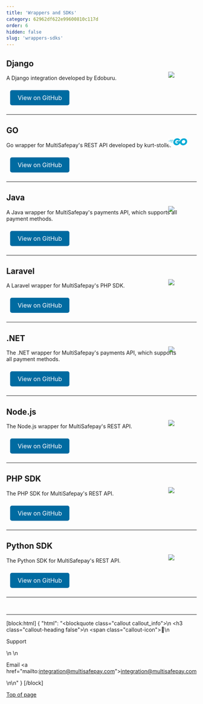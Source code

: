 ```yaml
---
title: 'Wrappers and SDKs'
category: 62962df622e99600810c117d
order: 6
hidden: false
slug: 'wrappers-sdks'
---
```


## Django
<img src="https://raw.githubusercontent.com/MultiSafepay/docs/master/static/logo/Integrations/Django.svg" width="50" align ="right" style="transform: translate(-50%, -50%);"/>

A Django integration developed by Edoburu.

<a class="suggestEdits" style="display: inline-flex; border-radius: 5px; padding: 10px 20px; margin: 10px; font-size: 1rem; background-color: #006ba1; color: #ffffff; text-decoration: none;" href="https://github.com/edoburu/django-multisafepay" target="_blank"><span>View on GitHub</span></a>

___

## GO
<img src="https://raw.githubusercontent.com/MultiSafepay/docs/master/static/logo/Integrations/Go.svg" width="50" align ="right" style="transform: translate(-50%, -50%);"/>

Go wrapper for MultiSafepay's REST API developed by kurt-stolle.

<a class="suggestEdits" style="display: inline-flex; border-radius: 5px; padding: 10px 20px; margin: 10px; font-size: 1rem; background-color: #006ba1; color: #ffffff; text-decoration: none;" href="https://github.com/kurt-stolle/go-multisafepay" target="_blank"><span>View on GitHub</span></a>

___

## Java
<img src="https://raw.githubusercontent.com/MultiSafepay/docs/master/static/logo/Integrations/Java.svg" width="50" align ="right" style="transform: translate(-50%, -50%);"/>

A Java wrapper for MultiSafepay's payments API, which supports all payment methods.

<a class="suggestEdits" style="display: inline-flex; border-radius: 5px; padding: 10px 20px; margin: 10px; font-size: 1rem; background-color: #006ba1; color: #ffffff; text-decoration: none;" href="https://github.com/MultiSafepay/Java" target="_blank"><span>View on GitHub</span></a>

___

## Laravel
<img src="https://raw.githubusercontent.com/MultiSafepay/docs/master/static/logo/Integrations/Laravel.svg" width="50" align ="right" style="transform: translate(-50%, -50%);"/>

A Laravel wrapper for MultiSafepay's PHP SDK.

<a class="suggestEdits" style="display: inline-flex; border-radius: 5px; padding: 10px 20px; margin: 10px; font-size: 1rem; background-color: #006ba1; color: #ffffff; text-decoration: none;" href="https://github.com/MultiSafepay/laravel-api" target="_blank"><span>View on GitHub</span></a>

___

## .NET
<img src="https://raw.githubusercontent.com/MultiSafepay/docs/master/static/logo/Integrations/NET.svg" width="50" align ="right" style="transform: translate(-50%, -50%);"/>

The .NET wrapper for MultiSafepay's payments API, which supports all payment methods.

<a class="suggestEdits" style="display: inline-flex; border-radius: 5px; padding: 10px 20px; margin: 10px; font-size: 1rem; background-color: #006ba1; color: #ffffff; text-decoration: none;" href="https://github.com/MultiSafepay/.Net" target="_blank"><span>View on GitHub</span></a>

___

## Node.js
<img src="https://raw.githubusercontent.com/MultiSafepay/docs/master/static/logo/Integrations/NodeJS.svg" width="50" align ="right" style="transform: translate(-50%, -50%);"/>

The Node.js wrapper for MultiSafepay's REST API.

<a class="suggestEdits" style="display: inline-flex; border-radius: 5px; padding: 10px 20px; margin: 10px; font-size: 1rem; background-color: #006ba1; color: #ffffff; text-decoration: none;" href="https://github.com/MultiSafepay/multisafepay-node-wrapper" target="_blank"><span>View on GitHub</span></a>

___

## PHP SDK
<img src="https://raw.githubusercontent.com/MultiSafepay/docs/master/static/logo/Integrations/PHP.svg" width="50" align ="right" style="transform: translate(-50%, -50%);"/>

The PHP SDK for MultiSafepay's REST API.

<a class="suggestEdits" style="display: inline-flex; border-radius: 5px; padding: 10px 20px; margin: 10px; font-size: 1rem; background-color: #006ba1; color: #ffffff; text-decoration: none;" href="https://github.com/MultiSafepay/php-sdk" target="_blank"><span>View on GitHub</span></a>

___

## Python SDK
<img src="https://raw.githubusercontent.com/MultiSafepay/docs/master/static/logo/Integrations/Python.svg" width="50" align ="right" style="transform: translate(-50%, -50%);"/>

The Python SDK for MultiSafepay's REST API.

<a class="suggestEdits" style="display: inline-flex; border-radius: 5px; padding: 10px 20px; margin: 10px; font-size: 1rem; background-color: #006ba1; color: #ffffff; text-decoration: none;" href="https://github.com/MultiSafepay/python-sdk" target="_blank"><span>View on GitHub</span></a>

---

<br>

---

[block:html]
{
  "html": "<blockquote class=\"callout callout_info\">\n    <h3 class=\"callout-heading false\">\n        <span class=\"callout-icon\">💬</span>\n        <p>Support</p>\n    </h3>\n    <p>Email <a href=\"mailto:integration@multisafepay.com\">integration@multisafepay.com</a></p>\n</blockquote>\n"
}
[/block]

[Top of page](#)